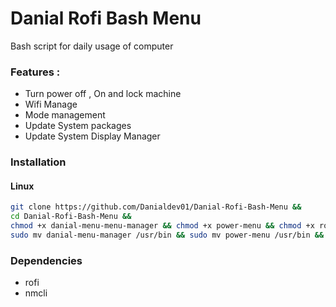 # Danial Rofi Bash Menu 

Bash script for daily usage of computer 
### Features : 
- Turn power off , On and lock machine 
- Wifi Manage
- Mode management 
- Update System packages 
- Update System Display Manager

### Installation 
#### Linux
```sh 
git clone https://github.com/Danialdev01/Danial-Rofi-Bash-Menu &&
cd Danial-Rofi-Bash-Menu &&
chmod +x danial-menu-menu-manager && chmod +x power-menu && chmod +x rofi-wifi-menu &&
sudo mv danial-menu-manager /usr/bin && sudo mv power-menu /usr/bin && sudo mv rofi-wifi-menu /usr/bin
```
### Dependencies
- rofi 
- nmcli
